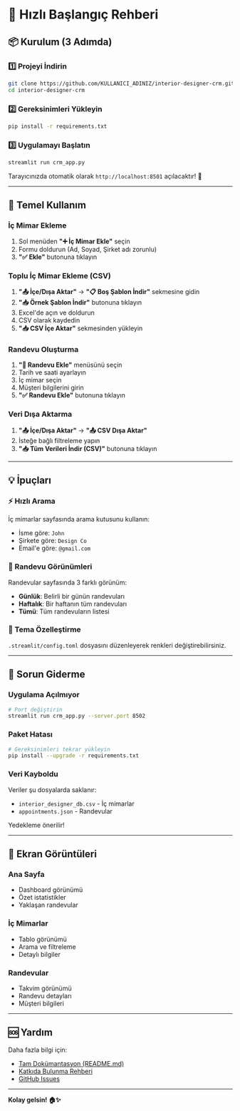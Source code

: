 # 🚀 Hızlı Başlangıç Rehberi

## 📦 Kurulum (3 Adımda)

### 1️⃣ Projeyi İndirin
```bash
git clone https://github.com/KULLANICI_ADINIZ/interior-designer-crm.git
cd interior-designer-crm
```

### 2️⃣ Gereksinimleri Yükleyin
```bash
pip install -r requirements.txt
```

### 3️⃣ Uygulamayı Başlatın
```bash
streamlit run crm_app.py
```

Tarayıcınızda otomatik olarak `http://localhost:8501` açılacaktır! 🎉

---

## 🎯 Temel Kullanım

### İç Mimar Ekleme
1. Sol menüden **"➕ İç Mimar Ekle"** seçin
2. Formu doldurun (Ad, Soyad, Şirket adı zorunlu)
3. **"✅ Ekle"** butonuna tıklayın

### Toplu İç Mimar Ekleme (CSV)
1. **"📤 İçe/Dışa Aktar"** → **"📋 Boş Şablon İndir"** sekmesine gidin
2. **"📥 Örnek Şablon İndir"** butonuna tıklayın
3. Excel'de açın ve doldurun
4. CSV olarak kaydedin
5. **"📥 CSV İçe Aktar"** sekmesinden yükleyin

### Randevu Oluşturma
1. **"📆 Randevu Ekle"** menüsünü seçin
2. Tarih ve saati ayarlayın
3. İç mimar seçin
4. Müşteri bilgilerini girin
5. **"✅ Randevu Ekle"** butonuna tıklayın

### Veri Dışa Aktarma
1. **"📤 İçe/Dışa Aktar"** → **"📤 CSV Dışa Aktar"**
2. İsteğe bağlı filtreleme yapın
3. **"📥 Tüm Verileri İndir (CSV)"** butonuna tıklayın

---

## 💡 İpuçları

### ⚡ Hızlı Arama
İç mimarlar sayfasında arama kutusunu kullanın:
- İsme göre: `John`
- Şirkete göre: `Design Co`
- Email'e göre: `@gmail.com`

### 📅 Randevu Görünümleri
Randevular sayfasında 3 farklı görünüm:
- **Günlük**: Belirli bir günün randevuları
- **Haftalık**: Bir haftanın tüm randevuları
- **Tümü**: Tüm randevuların listesi

### 🎨 Tema Özelleştirme
`.streamlit/config.toml` dosyasını düzenleyerek renkleri değiştirebilirsiniz.

---

## 🔧 Sorun Giderme

### Uygulama Açılmıyor
```bash
# Port değiştirin
streamlit run crm_app.py --server.port 8502
```

### Paket Hatası
```bash
# Gereksinimleri tekrar yükleyin
pip install --upgrade -r requirements.txt
```

### Veri Kayboldu
Veriler şu dosyalarda saklanır:
- `interior_designer_db.csv` - İç mimarlar
- `appointments.json` - Randevular

Yedekleme önerilir!

---

## 📱 Ekran Görüntüleri

### Ana Sayfa
- Dashboard görünümü
- Özet istatistikler
- Yaklaşan randevular

### İç Mimarlar
- Tablo görünümü
- Arama ve filtreleme
- Detaylı bilgiler

### Randevular
- Takvim görünümü
- Randevu detayları
- Müşteri bilgileri

---

## 🆘 Yardım

Daha fazla bilgi için:
- [Tam Dokümantasyon (README.md)](README.md)
- [Katkıda Bulunma Rehberi](CONTRIBUTING.md)
- [GitHub Issues](https://github.com/KULLANICI_ADINIZ/interior-designer-crm/issues)

---

**Kolay gelsin! 🏠✨**

